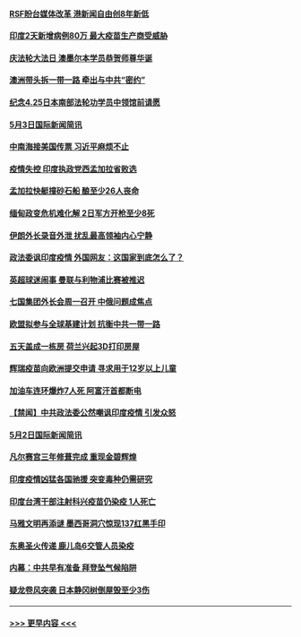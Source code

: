 #### [RSF盼台媒体改革 港新闻自由创8年新低](../pages/prog202/a103109750.md?t=05032351) 
#### [印度2天新增病例80万 最大疫苗生产商受威胁](../pages/prog202/a103109689.md?t=05032351) 
#### [庆法轮大法日 澳墨尔本学员恭贺师尊华诞](../pages/prog202/a103109592.md?t=05032351) 
#### [澳洲带头拆一带一路 牵出与中共“密约”](../pages/prog202/a103109565.md?t=05032351) 
#### [纪念4.25日本南部法轮功学员中领馆前请愿](../pages/prog202/a103109543.md?t=05032351) 
#### [5月3日国际新闻简讯](../pages/prog202/a103109519.md?t=05032351) 
#### [中南海接美国传票 习近平麻烦不止](../pages/prog202/a103109497.md?t=05032351) 
#### [疫情失控 印度执政党西孟加拉省败选](../pages/prog202/a103109500.md?t=05032351) 
#### [孟加拉快艇撞砂石船 酿至少26人丧命](../pages/prog202/a103109492.md?t=05032351) 
#### [缅甸政变危机难化解 2日军方开枪至少8死](../pages/prog202/a103109390.md?t=05032351) 
#### [伊朗外长录音外泄 扰乱最高领袖内心宁静](../pages/prog202/a103109379.md?t=05032351) 
#### [政法委讽印度疫情 外国网友：这国家到底怎么了？](../pages/prog202/a103109347.md?t=05032351) 
#### [英超球迷闹事 曼联与利物浦比赛被推迟](../pages/prog202/a103109291.md?t=05032351) 
#### [七国集团外长会周一召开 中俄问题成焦点](../pages/prog202/a103109298.md?t=05032351) 
#### [欧盟拟参与全球基建计划 抗衡中共一带一路](../pages/prog202/a103109256.md?t=05032351) 
#### [五天盖成一栋房 荷兰兴起3D打印房屋](../pages/prog202/a103109281.md?t=05032351) 
#### [辉瑞疫苗向欧洲提交申请 寻求用于12岁以上儿童](../pages/prog202/a103109268.md?t=05032351) 
#### [加油车连环爆炸7人死  阿富汗首都断电](../pages/prog202/a103109258.md?t=05032351) 
#### [【禁闻】中共政法委公然嘲讽印度疫情 引发众怒](../pages/prog202/a103109203.md?t=05032351) 
#### [5月2日国际新闻简讯](../pages/prog202/a103109179.md?t=05032351) 
#### [凡尔赛宫三年修葺完成 重现金碧辉煌](../pages/prog202/a103109177.md?t=05032351) 
#### [印度疫情凶猛各国驰援 突变毒种仍需研究](../pages/prog202/a103109182.md?t=05032351) 
#### [印度台湾干部注射科兴疫苗仍染疫 1人死亡](../pages/prog202/a103109172.md?t=05032351) 
#### [马雅文明再添谜 墨西哥洞穴惊现137红黑手印](../pages/prog202/a103109062.md?t=05032351) 
#### [东奥圣火传递 鹿儿岛6交管人员染疫](../pages/prog202/a103109040.md?t=05032351) 
#### [内幕：中共早有准备 拜登坠气候陷阱](../pages/prog202/a103108911.md?t=05032351) 
#### [疑龙卷风突袭 日本静冈树倒屋毁至少3伤](../pages/prog202/a103108977.md?t=05032351) 

----
#### [ >>> 更早内容 <<< ](../indexes/prog202-earlier.md)
